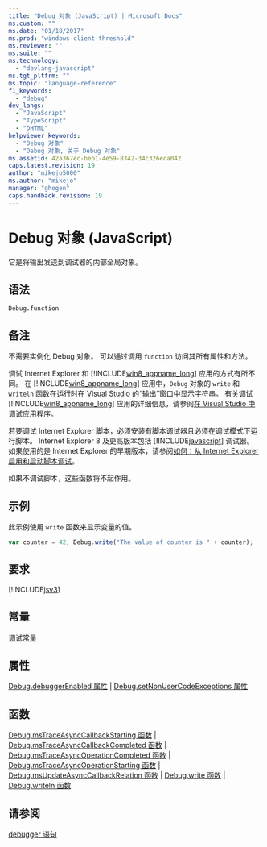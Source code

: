 ```yaml
---
title: "Debug 对象 (JavaScript) | Microsoft Docs"
ms.custom: ""
ms.date: "01/18/2017"
ms.prod: "windows-client-threshold"
ms.reviewer: ""
ms.suite: ""
ms.technology: 
  - "devlang-javascript"
ms.tgt_pltfrm: ""
ms.topic: "language-reference"
f1_keywords: 
  - "debug"
dev_langs: 
  - "JavaScript"
  - "TypeScript"
  - "DHTML"
helpviewer_keywords: 
  - "Debug 对象"
  - "Debug 对象, 关于 Debug 对象"
ms.assetid: 42a367ec-beb1-4e59-8342-34c326eca042
caps.latest.revision: 19
author: "mikejo5000"
ms.author: "mikejo"
manager: "ghogen"
caps.handback.revision: 19
---
```

# Debug 对象 (JavaScript)
它是将输出发送到调试器的内部全局对象。  
  
## 语法  
  
```  
Debug.function  
```  
  
## 备注  
 不需要实例化 Debug 对象。 可以通过调用 `function` 访问其所有属性和方法。  
  
 调试 Internet Explorer 和 [!INCLUDE[win8_appname_long](../../javascript/includes/win8-appname-long-md.md)] 应用的方式有所不同。 在 [!INCLUDE[win8_appname_long](../../javascript/includes/win8-appname-long-md.md)] 应用中，`Debug` 对象的 `write` 和 `writeln` 函数在运行时在 Visual Studio 的“输出”窗口中显示字符串。 有关调试 [!INCLUDE[win8_appname_long](../../javascript/includes/win8-appname-long-md.md)] 应用的详细信息，请参阅[在 Visual Studio 中调试应用程序](~/debugger/debug-store-apps-in-visual-studio.md)。  
  
 若要调试 Internet Explorer 脚本，必须安装有脚本调试器且必须在调试模式下运行脚本。 Internet Explorer 8 及更高版本包括 [!INCLUDE[javascript](../../javascript/includes/javascript-md.md)] 调试器。 如果使用的是 Internet Explorer 的早期版本，请参阅[如何：从 Internet Explorer 启用和启动脚本调试](http://go.microsoft.com/fwlink/?LinkId=133801)。  
  
 如果不调试脚本，这些函数将不起作用。  
  
## 示例  
 此示例使用 `write` 函数来显示变量的值。  
  
```javascript  
var counter = 42; Debug.write("The value of counter is " + counter);  
```  
  
## 要求  
 [!INCLUDE[jsv3](../../javascript/reference/includes/jsv3-md.md)]  
  
## 常量  
 [调试常量](../../javascript/reference/debug-constants.md)  
  
## 属性  
 [Debug.debuggerEnabled 属性](../../javascript/reference/debug-debuggerenabled-property.md) &#124; [Debug.setNonUserCodeExceptions 属性](../../javascript/reference/debug-setnonusercodeexceptions-property.md)  
  
## 函数  
 [Debug.msTraceAsyncCallbackStarting 函数](../../javascript/reference/debug-mstraceasynccallbackstarting-function.md) &#124; [Debug.msTraceAsyncCallbackCompleted 函数](../../javascript/reference/debug-mstraceasynccallbackcompleted-function.md) &#124; [Debug.msTraceAsyncOperationCompleted 函数](../../javascript/reference/debug-mstraceasyncoperationcompleted-function.md) &#124; [Debug.msTraceAsyncOperationStarting 函数](../../javascript/reference/debug-mstraceasyncoperationstarting-function.md) &#124; [Debug.msUpdateAsyncCallbackRelation 函数](../../javascript/reference/debug-msupdateasynccallbackrelation-function.md) &#124; [Debug.write 函数](../../javascript/reference/debug-write-function-javascript.md) &#124; [Debug.writeln 函数](../../javascript/reference/debug-writeln-function-javascript.md)  
  
## 请参阅  
 [debugger 语句](../../javascript/reference/debugger-statement-javascript.md)